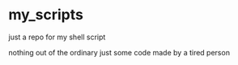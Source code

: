 # my_scripts
just a repo for my shell script


nothing out of the ordinary just some code made by a tired person 

